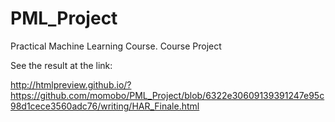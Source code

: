 PML_Project
===========

Practical Machine Learning Course. Course Project

See the result at the link:

http://htmlpreview.github.io/?https://github.com/momobo/PML_Project/blob/6322e30609139391247e95c98d1cece3560adc76/writing/HAR_Finale.html
